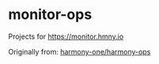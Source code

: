 # monitor-ops
Projects for https://monitor.hmny.io

Originally from: [harmony-one/harmony-ops](https://github.com/harmony-one/harmony-ops/pull/555)

